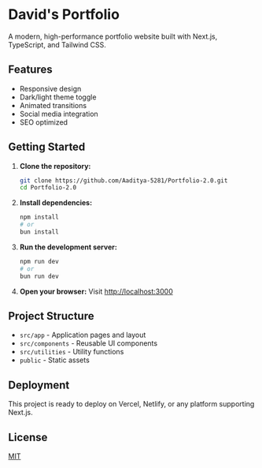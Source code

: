 # David's Portfolio

A modern, high-performance portfolio website built with Next.js, TypeScript, and Tailwind CSS.

## Features
- Responsive design
- Dark/light theme toggle
- Animated transitions
- Social media integration
- SEO optimized

## Getting Started

1. **Clone the repository:**
   ```bash
   git clone https://github.com/Aaditya-5281/Portfolio-2.0.git
   cd Portfolio-2.0
   ```
2. **Install dependencies:**
   ```bash
   npm install
   # or
   bun install
   ```
3. **Run the development server:**
   ```bash
   npm run dev
   # or
   bun run dev
   ```
4. **Open your browser:**
   Visit [http://localhost:3000](http://localhost:3000)

## Project Structure
- `src/app` - Application pages and layout
- `src/components` - Reusable UI components
- `src/utilities` - Utility functions
- `public` - Static assets

## Deployment
This project is ready to deploy on Vercel, Netlify, or any platform supporting Next.js.

## License
[MIT](LICENSE)
